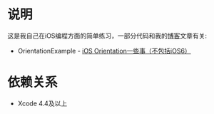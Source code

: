 # 说明
这是我自己在iOS编程方面的简单练习，一部分代码和我的[博客](http://hikui.is-programmer.com )文章有关:

* OrientationExample - [iOS Orientation一些事（不包括iOS6）](http://hikui.is-programmer.com/posts/35554.html)   

# 依赖关系
* Xcode 4.4及以上 
